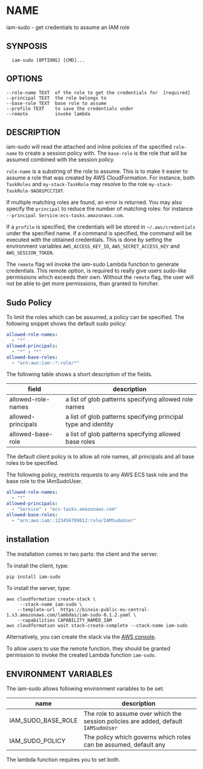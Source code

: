 # NAME

   iam-sudo - get credentials to assume an IAM role

## SYNPOSIS
```
  iam-sudo [OPTIONS] [CMD]...
```

## OPTIONS
```
--role-name TEXT  of the role to get the credentials for  [required]
--principal TEXT  the role belongs to
--base-role TEXT  base role to assume
--profile TEXT    to save the credentials under
--remote          invoke lambda
```

## DESCRIPTION
iam-sudo will read the attached and inline policies of the specified `role-name` to create a session policy with.
The `base-role` is the role that will be assumed combined with the session policy.

`role-name` is a substring of the role to assume. This is to make it easier to assume a
role that was created by AWS CloudFormation. For instance, both `TaskRoles`
and `my-stack-TaskRole` may resolve to the role `my-stack-TaskRole-9AO01PCC7I0T`.

If multiple matching roles are found, an error is returned. You may also specify
the `principal` to reduce the number of matching roles: for
instance `--principal Service:ecs-tasks.amazonaws.com`.

If a `profile` is specified, the credentials will be stored in `~/.aws/credentials`
under the specified name. if a command is specified, the command will be executed
with the obtained credentials. This is done by setting the environment variables
`AWS_ACCESS_KEY_ID`, `AWS_SECRET_ACCESS_KEY` and `AWS_SESSION_TOKEN`.

The `remote` flag wil invoke the iam-sudo Lambda function to generate credentials. This
remote option, is required to really give users sudo-like permissions which exceeds
their own. Without the `remote` flag, the user will not be able to get more
permissions, than granted to him/her.

## Sudo Policy
To limit the roles which can be assumed, a policy can be specified. The following
snippet shows the default sudo policy:

```yaml
allowed-role-names:
  - "*"
allowed-principals:
  - "*" : "*"
allowed-base-roles:
  - "arn:aws:iam::*:role/*"
```
The following table shows a short description of the fields.

| field | description |
| ----- | ------------|
| allowed-role-names| a list of glob patterns specifying allowed role names|
| allowed-principals| a list of glob patterns specifying principal type and identity |
| allowed-base-role | a list of glob patterns specifying allowed base roles|

The default client policy is to allow all role names, all principals and all base
roles to be specified.

The following policy, restricts requests to any AWS ECS task role and the base
role to the IAmSudoUser.

```yaml
allowed-role-names:
  - "*"
allowed-principals:
  - "Service" : "ecs-tasks.amazonaws.com"
allowed-base-roles:
  - "arn:aws:iam::123456789012:role/IAMSudoUser"
```

## installation
The installation comes in two parts: the client and the server.

To install the client, type:

```sh
pip install iam-sudo
```

To install the server, type:

```
aws cloudformation create-stack \
     --stack-name iam-sudo \
    --template-url  https://binxio-public-eu-central-1.s3.amazonaws.com/lambdas/iam-sudo-0.1.2.yaml \
    --capabilities CAPABILITY_NAMED_IAM
aws cloudformation wait stack-create-complete --stack-name iam-sudo
```

Alternatively, you can create the stack via
the [AWS console](https://console.aws.amazon.com/cloudformation/home?#/stacks/new?stackName=iam-sudo&templateURL=https%3A%2F%2Fbinxio-public-eu-central-1.s3.amazonaws.com%2Flambdas%2Fiam-sudo-0.1.2.yaml).

To allow users to use the remote function, they should be granted permission to
invoke the created Lambda function `iam-sudo`.

## ENVIRONMENT VARIABLES
The iam-sudo allows following environment variables to be set:

| name | description|
|------|------------|
| IAM\_SUDO\_BASE\_ROLE | The role to assume over which the session policies are added, default `IAMSudoUser`|
| IAM\_SUDO\_POLICY | The policy which governs which roles can be assumed, default any |

The lambda function requires you to set both.
